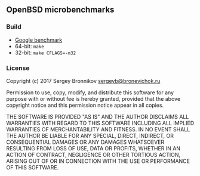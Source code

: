 ## OpenBSD microbenchmarks

### Build

- [Google benchmark](https://github.com/google/benchmark)
- 64-bit: ```make```
- 32-bit: ```make CFLAGS=-m32```

### License

Copyright (c) 2017 Sergey Bronnikov <sergeyb@bronevichok.ru>

Permission to use, copy, modify, and distribute this software for any
purpose with or without fee is hereby granted, provided that the above
copyright notice and this permission notice appear in all copies.

THE SOFTWARE IS PROVIDED "AS IS" AND THE AUTHOR DISCLAIMS ALL WARRANTIES
WITH REGARD TO THIS SOFTWARE INCLUDING ALL IMPLIED WARRANTIES OF
MERCHANTABILITY AND FITNESS. IN NO EVENT SHALL THE AUTHOR BE LIABLE FOR
ANY SPECIAL, DIRECT, INDIRECT, OR CONSEQUENTIAL DAMAGES OR ANY DAMAGES
WHATSOEVER RESULTING FROM LOSS OF USE, DATA OR PROFITS, WHETHER IN AN
ACTION OF CONTRACT, NEGLIGENCE OR OTHER TORTIOUS ACTION, ARISING OUT OF
OR IN CONNECTION WITH THE USE OR PERFORMANCE OF THIS SOFTWARE.
